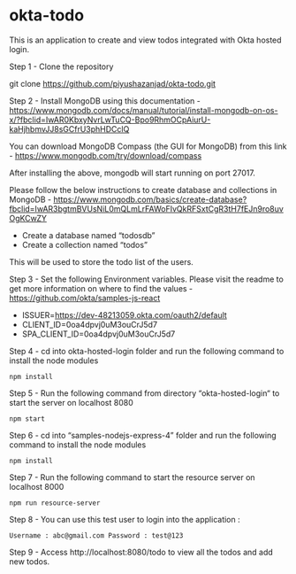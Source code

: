# okta-todo

This is an application to create and view todos integrated with Okta hosted login. 

Step 1 - Clone the repository 

git clone https://github.com/piyushazanjad/okta-todo.git

Step 2 - Install MongoDB using this documentation - https://www.mongodb.com/docs/manual/tutorial/install-mongodb-on-os-x/?fbclid=IwAR0KbxyNvrLwTuCQ-Bpo9RhmOCpAiurU-kaHjhbmvJJ8sGCfrU3phHDCclQ 

You can download MongoDB Compass (the GUI for MongoDB) from this link - https://www.mongodb.com/try/download/compass 

After installing the above, mongodb will start running on port 27017.

Please follow the below instructions to create database and collections in MongoDB - https://www.mongodb.com/basics/create-database?fbclid=IwAR3bgtmBVUsNiL0mQLmLrFAWoFIvQkRFSxtCgR3tH7fEJn9ro8uvOgKCwZY

* Create a database named “todosdb”
* Create a collection named “todos” 

This will be used to store the todo list of the users. 

Step 3 - Set the following Environment variables. Please visit the readme to get more information on where to find the values -  https://github.com/okta/samples-js-react 

- ISSUER=https://dev-48213059.okta.com/oauth2/default
- CLIENT_ID=0oa4dpvj0uM3ouCrJ5d7
- SPA_CLIENT_ID=0oa4dpvj0uM3ouCrJ5d7


Step 4 - cd into okta-hosted-login folder and run the following command to install the node modules

`npm install`

Step 5 - Run the following command from directory “okta-hosted-login“ to start the server on localhost 8080

`npm start`

Step 6 - cd into “samples-nodejs-express-4”  folder and run the following command to install the node modules

`npm install`

Step 7 - Run the following command to start the resource server on localhost 8000

`npm run resource-server`

Step 8 - You can use this test user to login into the application : 

`Username : abc@gmail.com
Password : test@123`

Step 9 - Access http://localhost:8080/todo to view all the todos and add new todos. 
